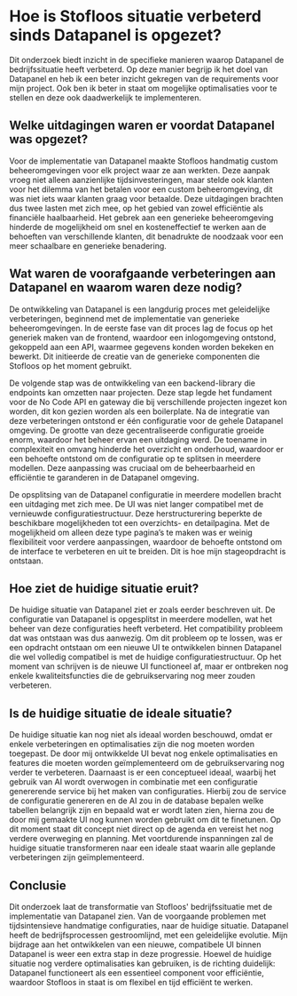 # Hoe is Stofloos situatie verbeterd sinds Datapanel is opgezet?
Dit onderzoek biedt inzicht in de specifieke manieren waarop Datapanel de bedrijfssituatie heeft verbeterd. Op deze manier begrijp ik het doel van Datapanel en heb ik een beter inzicht gekregen van de requirements voor mijn project. Ook ben ik beter in staat om mogelijke optimalisaties voor te stellen en deze ook daadwerkelijk te implementeren. 

## Welke uitdagingen waren er voordat Datapanel was opgezet?
Voor de implementatie van Datapanel maakte Stofloos handmatig custom beheeromgevingen voor elk project waar ze aan werkten. Deze aanpak vroeg niet alleen aanzienlijke tijdsinvesteringen, maar stelde ook klanten voor het dilemma van het betalen voor een custom beheeromgeving, dit was niet iets waar klanten graag voor betaalde. Deze uitdagingen brachten dus twee lasten met zich mee, op het gebied van zowel efficiëntie als financiële haalbaarheid. Het gebrek aan een generieke beheeromgeving hinderde de mogelijkheid om snel en kosteneffectief te werken aan de behoeften van verschillende klanten, dit benadrukte de noodzaak voor een meer schaalbare en generieke benadering.
 
## Wat waren de voorafgaande verbeteringen aan Datapanel en waarom waren deze nodig?
De ontwikkeling van Datapanel is een langdurig proces met geleidelijke verbeteringen, beginnend met de implementatie van generieke beheeromgevingen. In de eerste fase van dit proces lag de focus op het generiek maken van de frontend, waardoor een inlogomgeving ontstond, gekoppeld aan een API, waarmee gegevens konden worden bekeken en bewerkt. Dit initieerde de creatie van de generieke componenten die Stofloos op het moment gebruikt.

De volgende stap was de ontwikkeling van een backend-library die endpoints kan omzetten naar projecten. Deze stap legde het fundament voor de No Code API en gateway die bij verschillende projecten ingezet kon worden, dit kon gezien worden als een boilerplate.
Na de integratie van deze verbeteringen ontstond er één configuratie voor de gehele Datapanel omgeving. De grootte van deze gecentraliseerde configuratie groeide enorm, waardoor het beheer ervan een uitdaging werd. De toename in complexiteit en omvang hinderde het overzicht en onderhoud, waardoor er een behoefte ontstond om de configuratie op te splitsen in meerdere modellen. Deze aanpassing was cruciaal om de beheerbaarheid en efficiëntie te garanderen in de Datapanel omgeving.

De opsplitsing van de Datapanel configuratie in meerdere modellen bracht een uitdaging met zich mee. De UI was niet langer compatibel met de vernieuwde configuratiestructuur. Deze herstructurering beperkte de beschikbare mogelijkheden tot een overzichts- en detailpagina. Met de mogelijkheid om alleen deze type pagina’s te maken was er weinig flexibiliteit voor verdere aanpassingen, waardoor de behoefte ontstond om de interface te verbeteren en uit te breiden. Dit is hoe mijn stageopdracht is ontstaan.
 
## Hoe ziet de huidige situatie eruit?
De huidige situatie van Datapanel ziet er zoals eerder beschreven uit. De configuratie van Datapanel is opgesplitst in meerdere modellen, wat het beheer van deze configuraties heeft verbeterd. Het compatibility probleem dat was ontstaan was dus aanwezig. Om dit probleem op te lossen, was er een opdracht ontstaan om een nieuwe UI te ontwikkelen binnen Datapanel die wel volledig compatibel is met de huidige configuratiestructuur. Op het moment van schrijven is de nieuwe UI functioneel af, maar er ontbreken nog enkele kwaliteitsfuncties die de gebruikservaring nog meer zouden verbeteren. 

## Is de huidige situatie de ideale situatie? 
De huidige situatie kan nog niet als ideaal worden beschouwd, omdat er enkele verbeteringen en optimalisaties zijn die nog moeten worden toegepast. De door mij ontwikkelde UI bevat nog enkele optimalisaties en features die moeten worden geïmplementeerd om de gebruikservaring nog verder te verbeteren. Daarnaast is er een conceptueel ideaal, waarbij het gebruik van AI wordt overwogen in combinatie met een configuratie genererende service bij het maken van configuraties. Hierbij zou de service de configuratie genereren en de AI zou in de database bepalen welke tabellen belangrijk zijn en bepaald wat er wordt laten zien, hierna zou de door mij gemaakte UI nog kunnen worden gebruikt om dit te finetunen. Op dit moment staat dit concept niet direct op de agenda en vereist het nog verdere overweging en planning. Met voortdurende inspanningen zal de huidige situatie transformeren naar een ideale staat waarin alle geplande verbeteringen zijn geïmplementeerd.

## Conclusie
Dit onderzoek laat de transformatie van Stofloos' bedrijfssituatie met de implementatie van Datapanel zien. Van de voorgaande problemen met tijdsintensieve handmatige configuraties, naar de huidige situatie. Datapanel heeft de bedrijfsprocessen gestroomlijnd, met een geleidelijke evolutie. Mijn bijdrage aan het ontwikkelen van een nieuwe, compatibele UI binnen Datapanel is weer een extra stap in deze progressie. Hoewel de huidige situatie nog verdere optimalisaties kan gebruiken, is de richting duidelijk: Datapanel functioneert als een essentieel component voor efficiëntie, waardoor Stofloos in staat is om flexibel en tijd efficiënt te werken.

